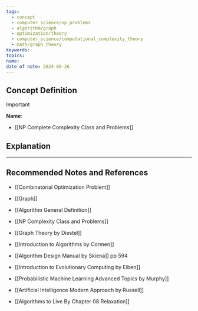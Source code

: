 ```yaml
---
tags:
  - concept
  - computer_science/np_problems
  - algorithm/graph
  - optimization/theory
  - computer_science/computational_complexity_theory
  - math/graph_theory
keywords: 
topics: 
name: 
date of note: 2024-08-26
---
```


## Concept Definition

>[!important]
>**Name**: 



- [[NP Complete Complexity Class and Problems]]

## Explanation





-----------
##  Recommended Notes and References


- [[Combinatorial Optimization Problem]]
- [[Graph]]
- [[Algorithm General Definition]]
- [[NP Complexity Class and Problems]]


- [[Graph Theory by Diestel]]
- [[Introduction to Algorithms by Cormen]]
- [[Algorithm Design Manual by Skiena]] pp 594
- [[Introduction to Evolutionary Computing by Eiben]]
- [[Probabilistic Machine Learning Advanced Topics by Murphy]]
- [[Artificial Intelligence Modern Approach by Russell]]


- [[Algorithms to Live By Chapter 08 Relaxation]]

